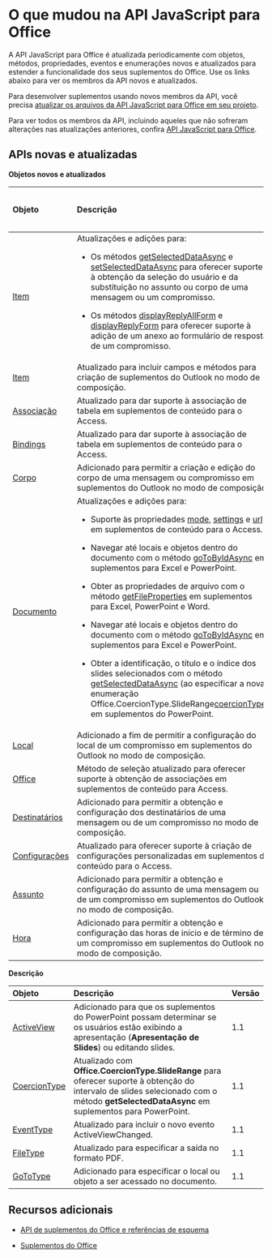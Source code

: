 
# O que mudou na API JavaScript para Office
A API JavaScript para Office é atualizada periodicamente com objetos, métodos, propriedades, eventos e enumerações novos e atualizados para estender a funcionalidade dos seus suplementos do Office. Use os links abaixo para ver os membros da API novos e atualizados.

Para desenvolver suplementos usando novos membros da API, você precisa [atualizar os arquivos da API JavaScript para Office em seu projeto](../docs/develop/update-your-javascript-api-for-office-and-manifest-schema-version.md).

Para ver todos os membros da API, incluindo aqueles que não sofreram alterações nas atualizações anteriores, confira [API JavaScript para Office](../reference/javascript-api-for-office.md).


## APIs novas e atualizadas

 **Objetos novos e atualizados**


|**Objeto**|**Descrição**|**Versão adicionada ou atualizada**|
|:-----|:-----|:-----|
|[Item](../reference/outlook/Office.context.mailbox.item.md)|Atualizações e adições para:<br><ul><li><p>Os métodos <a href="../reference/outlook/Office.context.mailbox.item.md#getSelectedDataAsync" target="_blank">getSelectedDataAsync</a> e <a href="../reference/outlook/Office.context.mailbox.item.md#setSelectedDataAsync" target="_blank">setSelectedDataAsync</a> para oferecer suporte à obtenção da seleção do usuário e da substituição no assunto ou corpo de uma mensagem ou um compromisso.</p></li><li><p>Os métodos <a href="../reference/outlook/Office.context.mailbox.item.md#displayReplyAllForm" target="_blank">displayReplyAllForm</a> e <a href="../reference/outlook/Office.context.mailbox.item.md#displayReplyForm" target="_blank">displayReplyForm</a> para oferecer suporte à adição de um anexo ao formulário de resposta de um compromisso.</p></li></ul>|Mailbox 1.2|
|[Item](../reference/outlook/Office.context.mailbox.item.md)|Atualizado para incluir campos e métodos para criação de suplementos do Outlook no modo de composição. |1.1|
|[Associação](../reference/shared/binding.md)|Atualizado para dar suporte à associação de tabela em suplementos de conteúdo para o Access.|1.1|
|[Bindings](../reference/shared/bindings.bindings.md)|Atualizado para dar suporte à associação de tabela em suplementos de conteúdo para o Access.|1.1|
|[Corpo](../reference/outlook/Body.md)|Adicionado para permitir a criação e edição do corpo de uma mensagem ou compromisso em suplementos do Outlook no modo de composição.|1.1|
|[Documento](../reference/shared/document.md)|Atualizações e adições para: <ul><li><p>Suporte às propriedades <a href="http://msdn.microsoft.com/library/551369c3-315b-428f-8b7e-08987f6b0e00(Office.15).aspx" target="_blank">mode</a>, <a href="http://msdn.microsoft.com/library/77ba7daf-419f-44b6-8747-7fd5618b7053(Office.15).aspx" target="_blank">settings</a> e <a href="http://msdn.microsoft.com/library/480ac3c6-370e-4505-aba3-1d0dce9fb3dc(Office.15).aspx" target="_blank">url</a> em suplementos de conteúdo para o Access.</p></li><li><p>Navegar até locais e objetos dentro do documento com o método <a href="http://msdn.microsoft.com/library/35dda81c-235e-4eab-8a77-9acb3b73a380(Office.15).aspx" target="_blank">goToByIdAsync</a> em suplementos para Excel e PowerPoint.</p></li><li><p>Obter as propriedades de arquivo com o método <a href="http://msdn.microsoft.com/library/2533a563-95ae-4d52-b2d5-a6783e4ef5b4(Office.15).aspx" target="_blank">getFileProperties</a> em suplementos para Excel, PowerPoint e Word.</p></li><li><p>Navegar até locais e objetos dentro do documento com o método <a href="http://msdn.microsoft.com/library/35dda81c-235e-4eab-8a77-9acb3b73a380(Office.15).aspx" target="_blank">goToByIdAsync</a> em suplementos para Excel e PowerPoint.</p></li><li><p>Obter a identificação, o título e o índice dos slides selecionados com o método <a href="http://msdn.microsoft.com/library/f85ad02c-64f0-4b73-87f6-7f521b3afd69(Office.15).aspx" target="_blank">getSelectedDataAsync</a> (ao especificar a nova enumeração <span class="keyword">Office.CoercionType.SlideRange</span><a href="http://msdn.microsoft.com/library/735eaab6-5e31-4bc2-add5-9d378900a31b(Office.15).aspx" target="_blank">coercionType</a>) em suplementos do PowerPoint.</p></li></ul>|1.1|
|[Local](../reference/outlook/Location.md)|Adicionado a fim de permitir a configuração do local de um compromisso em suplementos do Outlook no modo de composição.|1.1|
|[Office](../reference/shared/office.md)|Método de seleção atualizado para oferecer suporte à obtenção de associações em suplementos de conteúdo para Access.|1.1|
|[Destinatários](../reference/outlook/Recipients.md)|Adicionado para permitir a obtenção e configuração dos destinatários de uma mensagem ou de um compromisso no modo de composição.|1.1|
|[Configurações](../reference/shared/document.settings.md)|Atualizado para oferecer suporte à criação de configurações personalizadas em suplementos de conteúdo para o Access.|1.1|
|[Assunto](../reference/outlook/Subject.md)|Adicionado para permitir a obtenção e configuração do assunto de uma mensagem ou de um compromisso em suplementos do Outlook no modo de composição.|1.1|
|[Hora](../reference/outlook/Time.md)|Adicionado para permitir a obtenção e configuração das horas de início e de término de um compromisso em suplementos do Outlook no modo de composição.|1.1|



**Descrição**


|**Objeto**|**Descrição**|**Versão**|
|:-----|:-----|:-----|
|[ActiveView](../reference/shared/activeview-enumeration.md)|Adicionado para que os suplementos do PowerPoint possam determinar se os usuários estão exibindo a apresentação (**Apresentação de Slides**) ou editando slides. |1.1|
|[CoercionType](../reference/shared/coerciontype-enumeration.md)|Atualizado com **Office.CoercionType.SlideRange** para oferecer suporte à obtenção do intervalo de slides selecionado com o método **getSelectedDataAsync** em suplementos para PowerPoint.|1.1|
|[EventType](../reference/shared/eventtype-enumeration.md)|Atualizado para incluir o novo evento ActiveViewChanged.|1.1|
|[FileType](../reference/shared/filetype-enumeration.md)|Atualizado para especificar a saída no formato PDF.|1.1|
|[GoToType](../reference/shared/gototype-enumeration.md)|Adicionado para especificar o local ou objeto a ser acessado no documento.|1.1|

## Recursos adicionais


- [API de suplementos do Office e referências de esquema](../reference/reference.md)
    
- [Suplementos do Office](../docs/overview/office-add-ins.md)
    
